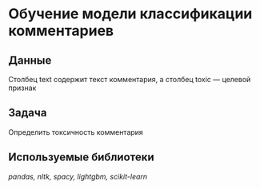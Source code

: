 # Обучение модели классификации комментариев


## Данные

Столбец text содержит текст комментария, а столбец toxic — целевой признак

## Задача

Определить токсичность комментария

## Используемые библиотеки
*pandas, nltk, spacy, lightgbm, scikit-learn*
